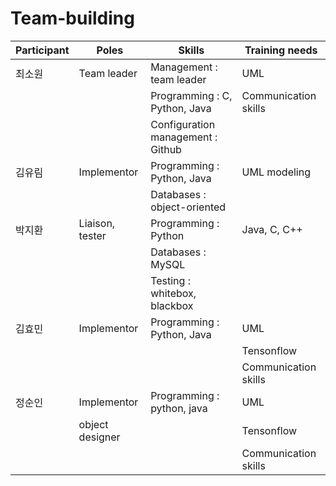 # Team-building
|Participant|Poles|Skills|Training needs|
|-----------|-----|------|--------------|
|최소원|Team leader|Management : team leader|UML|
|||Programming : C, Python, Java|Communication skills|
|||Configuration management : Github|
|김유림|Implementor|Programming : Python, Java|UML modeling|
|||Databases : object-oriented||
|박지환|Liaison, tester|Programming : Python|Java, C, C++|
|||Databases : MySQL||
|||Testing : whitebox, blackbox||
|김효민|Implementor|Programming : Python, Java|UML|
||||Tensonflow|
||||Communication skills|
|정순인|Implementor|Programming : python, java|UML|
||object designer||Tensonflow|
||||Communication skills|
